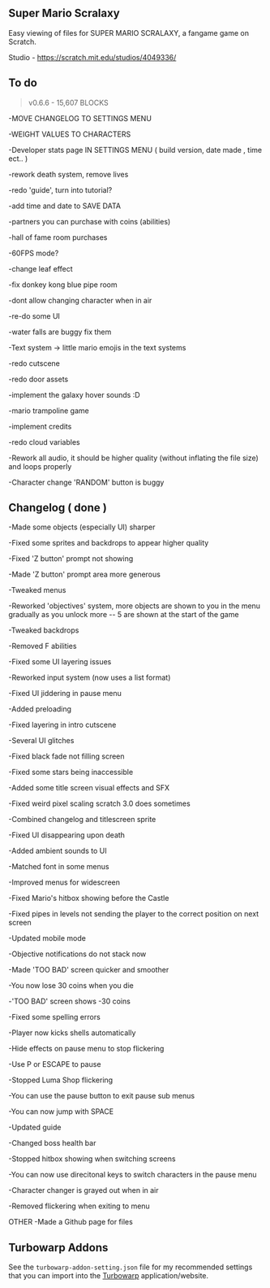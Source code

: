 ## Super Mario Scralaxy
Easy viewing of files for SUPER MARIO SCRALAXY, a fangame game on Scratch.

Studio - https://scratch.mit.edu/studios/4049336/

## To do

> v0.6.6 - 15,607 BLOCKS 

-MOVE CHANGELOG TO SETTINGS MENU

-WEIGHT VALUES TO CHARACTERS

-Developer stats page IN SETTINGS MENU ( build version, date made , time ect.. )

-rework death system, remove lives

-redo 'guide', turn into tutorial?

-add time and date to SAVE DATA

-partners you can purchase with coins (abilities)

-hall of fame room purchases

-60FPS mode?

-change leaf effect

-fix donkey kong blue pipe room

-dont allow changing character when in air

-re-do some UI

-water falls are buggy fix them

-Text system 
   -> little mario emojis in the text systems
   
-redo cutscene

-redo door assets

-implement the galaxy hover sounds :D

-mario trampoline game

-implement credits

-redo cloud variables

-Rework all audio, it should be higher quality (without inflating the file size) and loops properly

-Character change 'RANDOM' button is buggy

## Changelog ( done )

-Made some objects (especially UI) sharper

-Fixed some sprites and backdrops to appear higher quality

-Fixed 'Z button' prompt not showing

-Made 'Z button' prompt area more generous

-Tweaked menus

-Reworked 'objectives' system, more objects are shown to you in the menu gradually as you unlock more -- 5 are shown at the start of the game

-Tweaked backdrops

-Removed F abilities

-Fixed some UI layering issues

-Reworked input system (now uses a list format)

-Fixed UI jiddering in pause menu

-Added preloading

-Fixed layering in intro cutscene

-Several UI glitches

-Fixed black fade not filling screen

-Fixed some stars being inaccessible

-Added some title screen visual effects and SFX

-Fixed weird pixel scaling scratch 3.0 does sometimes

-Combined changelog and titlescreen sprite

-Fixed UI disappearing upon death

-Added ambient sounds to UI

-Matched font in some menus

-Improved menus for widescreen

-Fixed Mario's hitbox showing before the Castle

-Fixed pipes in levels not sending the player to the correct position on next screen

-Updated mobile mode

-Objective notifications do not stack now

-Made 'TOO BAD' screen quicker and smoother

-You now lose 30 coins when you die

-'TOO BAD' screen shows -30 coins

-Fixed some spelling errors

-Player now kicks shells automatically

-Hide effects on pause menu to stop flickering

-Use P or ESCAPE to pause

-Stopped Luma Shop flickering

-You can use the pause button to exit pause sub menus

-You can now jump with SPACE

-Updated guide

-Changed boss health bar

-Stopped hitbox showing when switching screens

-You can now use direcitonal keys to switch characters in the pause menu

-Character changer is grayed out when in air

-Removed flickering when exiting to menu

OTHER
-Made a Github page for files

## Turbowarp Addons
See the `turbowarp-addon-setting.json` file for my recommended settings that you can import into the [Turbowarp](https://desktop.turbowarp.org/) application/website.
